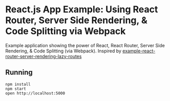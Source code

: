 # React.js App Example: Using React Router, Server Side Rendering, & Code Splitting via Webpack
Example application showing the power of React, React Router, Server Side Rendering, &amp; Code Splitting (via Webpack). Inspired by [example-react-router-server-rendering-lazy-routes](https://github.com/rackt/example-react-router-server-rendering-lazy-routes)

## Running
```
npm install
npm start
open http://localhost:5000
```

